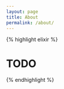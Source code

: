 ```yaml
---
layout: page
title: About
permalink: /about/
---
```


{% highlight elixir %}
# TODO
{% endhighlight %}
